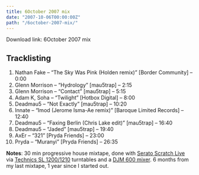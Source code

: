 ```yaml
---
title: 6October 2007 mix
date: "2007-10-06T00:00:00Z"
path: "/6october-2007-mix/"
---
```


Download link: 6October 2007 mix

## Tracklisting

1. Nathan Fake – “The Sky Was Pink (Holden remix)” [Border Community] – 0:00
2. Glenn Morrison – “Hydrology” [mau5trap] – 2:15
3. Glenn Morrison – “Contact” [mau5trap] – 5:15
4. Adam K, Soha – “Twilight” [Hotbox Digital] – 8:00
5. Deadmau5 – “Not Exactly” [mau5trap] – 10:20
6. Innate – “Imod (Jerome Isma-Ae remix)” [Baroque Limited Records] – 12:40
7. Deadmau5 – “Faxing Berlin (Chris Lake edit)” [mau5trap] – 16:40
8. Deadmau5 – “Jaded” [mau5trap] – 19:40
9. AxEr – “321” [Pryda Friends] – 23:00
10. Pryda – “Muranyi” [Pryda Friends] – 26:35

**Notes**: 30 min progressive house mixtape, done with
[Serato Scratch Live](https://serato.com/scratchlive) via
[Technics SL 1200/1210](https://en.wikipedia.org/wiki/Technics_SL-1200) turntables and a
 [DJM 600 mixer](https://en.wikipedia.org/wiki/DJM). 6 months from my last mixtape, 1 year since I
 started out.